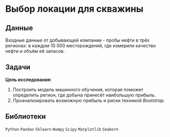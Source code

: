 # Выбор локации для скважины

## Данные 

Входные данные от добывающей компании - пробы нефти в трёх регионах: в каждом 10 000 месторождений, где измерили качество нефти и объём её запасов.

## Задачи 

**Цель исследования**:
1. Построить модель машинного обучения, которая поможет определить регион, где добыча принесёт наибольшую прибыль. 
2. Проанализировать возможную прибыль и риски техникой *Bootstrap.*

## Библиотеки 

`Python` `Pandas` `Sklearn` `Numpy` `Scipy` `Matplotlib` `Seaborn`

<br>
